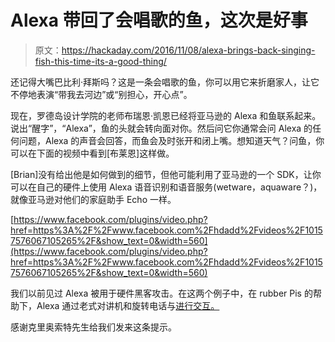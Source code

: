 # Alexa 带回了会唱歌的鱼，这次是好事

> 原文：<https://hackaday.com/2016/11/08/alexa-brings-back-singing-fish-this-time-its-a-good-thing/>

还记得大嘴巴比利·拜斯吗？这是一条会唱歌的鱼，你可以用它来折磨家人，让它不停地表演“带我去河边”或“别担心，开心点”。

现在，罗德岛设计学院的老师布瑞恩·凯恩已经将亚马逊的 Alexa 和鱼联系起来。说出“醒字”，“Alexa”，鱼的头就会转向面对你。然后问它你通常会问 Alexa 的任何问题，Alexa 的声音会回答，而鱼会及时张开和闭上嘴。想知道天气？问鱼，你可以在下面的视频中看到[布莱恩]这样做。

[Brian]没有给出他是如何做到的细节，但他可能利用了亚马逊的一个 SDK，让你可以在自己的硬件上使用 Alexa 语音识别和语音服务(wetware，aquaware？)，就像亚马逊对他们的家庭助手 Echo 一样。

[https://www.facebook.com/plugins/video.php?href=https%3A%2F%2Fwww.facebook.com%2Fhdadd%2Fvideos%2F10157576067105265%2F&show_text=0&width=560](https://www.facebook.com/plugins/video.php?href=https%3A%2F%2Fwww.facebook.com%2Fhdadd%2Fvideos%2F10157576067105265%2F&show_text=0&width=560)

我们以前见过 Alexa 被用于硬件黑客攻击。在这两个例子中，在 rubber Pis 的帮助下，Alexa 通过老式对讲机和旋转电话与[进行交互。](http://hackaday.com/2016/04/23/retro-rotary-raspi-phone-rings-alexa/)

感谢克里奥索特先生给我们发来这条提示。